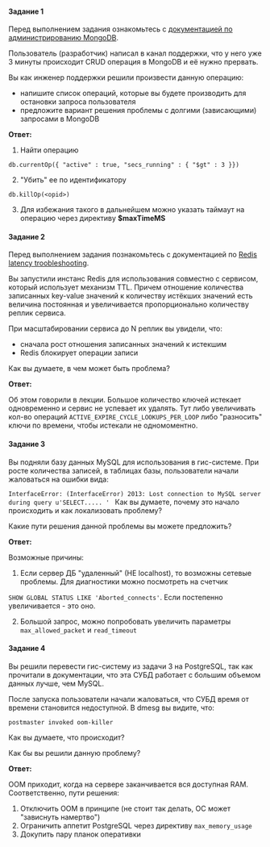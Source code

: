 #### Задание 1

Перед выполнением задания ознакомьтесь с [документацией по администрированию MongoDB](https://docs.mongodb.com/manual/administration/).

Пользователь (разработчик) написал в канал поддержки, что у него уже 3 минуты происходит CRUD операция в MongoDB и её нужно прервать.

Вы как инженер поддержки решили произвести данную операцию:

* напишите список операций, которые вы будете производить для остановки запроса пользователя
* предложите вариант решения проблемы с долгими (зависающими) запросами в MongoDB

**Ответ:**

1. Найти операцию

```
db.currentOp({ "active" : true, "secs_running" : { "$gt" : 3 }})
```

2. "Убить" ее по идентификатору

```
db.killOp(<opid>)
```

3. Для избежания такого в дальнейшем можно указать таймаут на операцию через директиву **$maxTimeMS**

#### Задание 2

Перед выполнением задания познакомьтесь с документацией по [Redis latency troobleshooting](https://redis.io/topics/latency).


Вы запустили инстанс Redis для использования совместно с сервисом, который использует механизм TTL. Причем отношение количества записанных key-value значений к количеству истёкших значений есть величина постоянная и увеличивается пропорционально количеству реплик сервиса.

При масштабировании сервиса до N реплик вы увидели, что:

* сначала рост отношения записанных значений к истекшим
* Redis блокирует операции записи

Как вы думаете, в чем может быть проблема?

**Ответ:**

Об этом говорили в лекции. Большое количество ключей истекает одновременно и сервис не успевает их удалять. Тут либо увеличивать кол-во операций `ACTIVE_EXPIRE_CYCLE_LOOKUPS_PER_LOOP` либо "разносить" ключи по времени, чтобы истекали не одномоментно.

#### Задание 3

Вы подняли базу данных MySQL для использования в гис-системе. При росте количества записей, в таблицах базы, пользователи начали жаловаться на ошибки вида:

`InterfaceError: (InterfaceError) 2013: Lost connection to MySQL server during query u'SELECT..... '
`
Как вы думаете, почему это начало происходить и как локализовать проблему?

Какие пути решения данной проблемы вы можете предложить?

**Ответ:**

Возможные причины:

1. Если сервер ДБ "удаленный" (НЕ localhost), то возможны сетевые проблемы. Для диагностики можно посмотреть на счетчик

`SHOW GLOBAL STATUS LIKE 'Aborted_connects'`. Если постепенно увеличивается - это оно.

2. Большой запрос, можно попробовать увеличить параметры `max_allowed_packet` и `read_timeout`

#### Задание 4

Вы решили перевести гис-систему из задачи 3 на PostgreSQL, так как прочитали в документации, что эта СУБД работает с большим объемом данных лучше, чем MySQL.

После запуска пользователи начали жаловаться, что СУБД время от времени становится недоступной. В dmesg вы видите, что:

`postmaster invoked oom-killer`

Как вы думаете, что происходит?

Как бы вы решили данную проблему?

**Ответ:**

OOM приходит, когда на сервере заканчивается вся доступная RAM. Соответственно, пути решения:

1. Отключить OOM в принципе (не стоит так делать, ОС может "зависнуть намертво")
2. Ограничить аппетит PostgreSQL через директиву `max_memory_usage`
3. Докупить пару планок оперативки